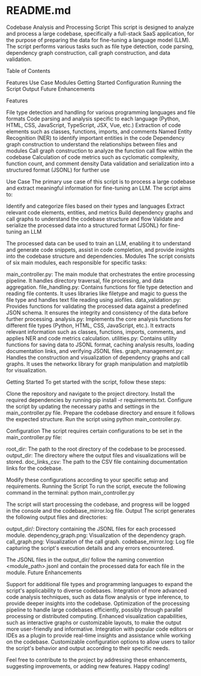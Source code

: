 # README.md

Codebase Analysis and Processing Script
This script is designed to analyze and process a large codebase, specifically a full-stack SaaS application, for the purpose of preparing the data for fine-tuning a language model (LLM). The script performs various tasks such as file type detection, code parsing, dependency graph construction, call graph construction, and data validation.

Table of Contents

Features
Use Case
Modules
Getting Started
Configuration
Running the Script
Output
Future Enhancements

Features

File type detection and handling for various programming languages and file formats
Code parsing and analysis specific to each language (Python, HTML, CSS, JavaScript, TypeScript, JSX, Vue, etc.)
Extraction of code elements such as classes, functions, imports, and comments
Named Entity Recognition (NER) to identify important entities in the code
Dependency graph construction to understand the relationships between files and modules
Call graph construction to analyze the function call flow within the codebase
Calculation of code metrics such as cyclomatic complexity, function count, and comment density
Data validation and serialization into a structured format (JSONL) for further use

Use Case
The primary use case of this script is to process a large codebase and extract meaningful information for fine-tuning an LLM. The script aims to:

Identify and categorize files based on their types and languages
Extract relevant code elements, entities, and metrics
Build dependency graphs and call graphs to understand the codebase structure and flow
Validate and serialize the processed data into a structured format (JSONL) for fine-tuning an LLM

The processed data can be used to train an LLM, enabling it to understand and generate code snippets, assist in code completion, and provide insights into the codebase structure and dependencies.
Modules
The script consists of six main modules, each responsible for specific tasks:

main_controller.py: The main module that orchestrates the entire processing pipeline. It handles directory traversal, file processing, and data aggregation.
file_handling.py: Contains functions for file type detection and reading file contents. It uses libraries like filetype and magic to guess the file type and handles text file reading using aiofiles.
data_validation.py: Provides functions for validating the processed data against a predefined JSON schema. It ensures the integrity and consistency of the data before further processing.
analysis.py: Implements the core analysis functions for different file types (Python, HTML, CSS, JavaScript, etc.). It extracts relevant information such as classes, functions, imports, comments, and applies NER and code metrics calculation.
utilities.py: Contains utility functions for saving data to JSONL format, caching analysis results, loading documentation links, and verifying JSONL files.
graph_management.py: Handles the construction and visualization of dependency graphs and call graphs. It uses the networkx library for graph manipulation and matplotlib for visualization.

Getting Started
To get started with the script, follow these steps:

Clone the repository and navigate to the project directory.
Install the required dependencies by running pip install -r requirements.txt.
Configure the script by updating the necessary paths and settings in the main_controller.py file.
Prepare the codebase directory and ensure it follows the expected structure.
Run the script using python main_controller.py.

Configuration
The script requires certain configurations to be set in the main_controller.py file:

root_dir: The path to the root directory of the codebase to be processed.
output_dir: The directory where the output files and visualizations will be stored.
doc_links_csv: The path to the CSV file containing documentation links for the codebase.

Modify these configurations according to your specific setup and requirements.
Running the Script
To run the script, execute the following command in the terminal:
python main_controller.py

The script will start processing the codebase, and progress will be logged in the console and the codebase_mirror.log file.
Output
The script generates the following output files and directories:

output_dir/: Directory containing the JSONL files for each processed module.
dependency_graph.png: Visualization of the dependency graph.
call_graph.png: Visualization of the call graph.
codebase_mirror.log: Log file capturing the script's execution details and any errors encountered.

The JSONL files in the output_dir/ follow the naming convention <module_path>.jsonl and contain the processed data for each file in the module.
Future Enhancements

Support for additional file types and programming languages to expand the script's applicability to diverse codebases.
Integration of more advanced code analysis techniques, such as data flow analysis or type inference, to provide deeper insights into the codebase.
Optimization of the processing pipeline to handle large codebases efficiently, possibly through parallel processing or distributed computing.
Enhanced visualization capabilities, such as interactive graphs or customizable layouts, to make the output more user-friendly and informative.
Integration with popular code editors or IDEs as a plugin to provide real-time insights and assistance while working on the codebase.
Customizable configuration options to allow users to tailor the script's behavior and output according to their specific needs.

Feel free to contribute to the project by addressing these enhancements, suggesting improvements, or adding new features. Happy coding!
